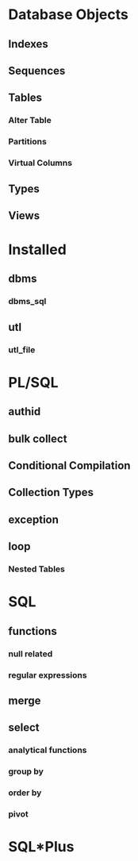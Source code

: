 # Database Objects

## Indexes

## Sequences

## Tables

### Alter Table
### Partitions
### Virtual Columns

## Types

## Views

# Installed

## dbms

### dbms_sql

## utl

### utl_file

# PL/SQL

## authid

## bulk collect

## Conditional Compilation

## Collection Types

## exception

## loop

### Nested Tables

# SQL

## functions

### null related
### regular expressions

## merge

## select

### analytical functions

### group by

### order by

### pivot

# SQL*Plus
